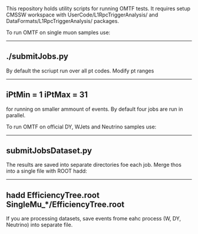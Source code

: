 This repository holds utility scripts for running OMTF tests.
It requires setup CMSSW workspace with UserCode/L1RpcTriggerAnalysis/
and DataFormats/L1RpcTriggerAnalysis/ packages.

To run OMTF on single muon samples use:

----
./submitJobs.py
----

By default the scriupt run over all pt codes.
Modify pt ranges

----
iPtMin = 1
iPtMax = 31
----

for running on smaller ammount of events. By default four jobs are run in
parallel.


To run OMTF on official DY, WJets and Neutrino samples use:

----
submitJobsDataset.py
----

The results are saved into separate directories foe each job. Merge thos into a single file with ROOT hadd:

----
hadd EfficiencyTree.root SingleMu_*/EfficiencyTree.root
----

If you are processing datasets, save events frome eahc process (W, DY, Neutrino) into separate file.
